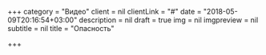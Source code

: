 +++
category = "Видео"
client = nil
clientLink = "#"
date = "2018-05-09T20:16:54+03:00"
description = nil
draft = true
img = nil
imgpreview = nil
subtitle = nil
title = "Опасность"

+++

